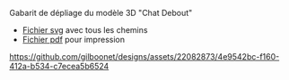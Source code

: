Gabarit de dépliage du modèle 3D "Chat Debout"

- [Fichier svg](https://github.com/gilboonet/designs/blob/master/2023/chat_debout/chat_234_H25_A4x3_lang.svg) avec tous les chemins
- [Fichier pdf](https://github.com/gilboonet/designs/blob/master/2023/chat_debout/chat_234_H25_A4x3_lang.pdf) pour impression

https://github.com/gilboonet/designs/assets/22082873/4e9542bc-f160-412a-b534-c7ecea5b6524
